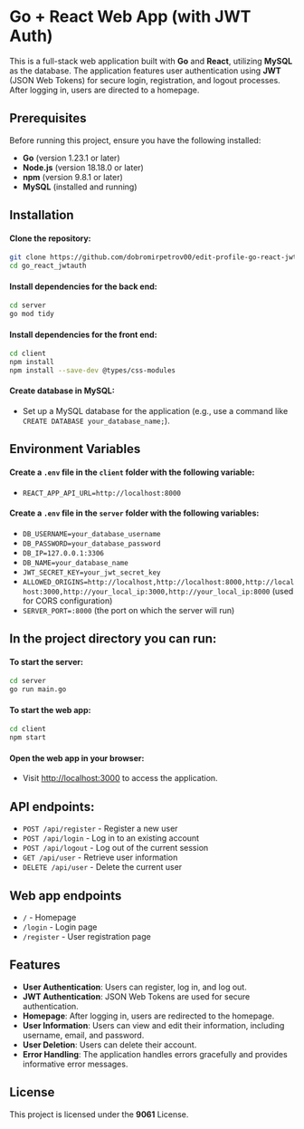 
# Go + React Web App (with JWT Auth)

This is a full-stack web application built with **Go** and **React**, utilizing **MySQL** as the database. The application features user authentication using **JWT** (JSON Web Tokens) for secure login, registration, and logout processes. After logging in, users are directed to a homepage.
## Prerequisites

Before running this project, ensure you have the following installed:

- **Go** (version 1.23.1 or later)
- **Node.js** (version 18.18.0 or later)
- **npm** (version 9.8.1 or later)
- **MySQL** (installed and running)
## Installation

#### Clone the repository:
```bash
git clone https://github.com/dobromirpetrov00/edit-profile-go-react-jwt.git
cd go_react_jwtauth
```

#### Install dependencies for the back end:
```bash
cd server
go mod tidy
```

#### Install dependencies for the front end:
```bash
cd client
npm install
npm install --save-dev @types/css-modules
```
#### Create database in MySQL:
- Set up a MySQL database for the application (e.g., use a command like `CREATE DATABASE your_database_name;`).
## Environment Variables

#### Create a `.env` file in the `client` folder with the following variable:
- `REACT_APP_API_URL=http://localhost:8000`

#### Create a `.env` file in the `server` folder with the following variables:
- `DB_USERNAME=your_database_username`
- `DB_PASSWORD=your_database_password`
- `DB_IP=127.0.0.1:3306`
- `DB_NAME=your_database_name`
- `JWT_SECRET_KEY=your_jwt_secret_key`
- `ALLOWED_ORIGINS=http://localhost,http://localhost:8000,http://localhost:3000,http://your_local_ip:3000,http://your_local_ip:8000` (used for CORS configuration)
- `SERVER_PORT=:8000` (the port on which the server will run)
## In the project directory you can run:

#### To start the server:
```bash
cd server
go run main.go
```

#### To start the web app:
```bash
cd client
npm start
```

#### Open the web app in your browser:
- Visit [http://localhost:3000](http://localhost:3000) to access the application.
## API endpoints:

- `POST /api/register` - Register a new user
- `POST /api/login` - Log in to an existing account
- `POST /api/logout` - Log out of the current session
- `GET /api/user` - Retrieve user information
- `DELETE /api/user` - Delete the current user
## Web app endpoints

- `/` - Homepage
- `/login` - Login page
- `/register` - User registration page
## Features
- **User Authentication**: Users can register, log in, and log out.
- **JWT Authentication**: JSON Web Tokens are used for secure authentication.
- **Homepage**: After logging in, users are redirected to the homepage.
- **User Information**: Users can view and edit their information, including username, email, and password.
- **User Deletion**: Users can delete their account.
- **Error Handling**: The application handles errors gracefully and provides informative error messages.
## License

This project is licensed under the **9061** License.
